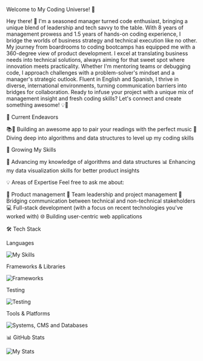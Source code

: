 Welcome to My Coding Universe! 🚀

Hey there! 👋 I'm a seasoned manager turned code enthusiast, bringing a unique blend of leadership and tech savvy to the table. With 8 years of management prowess and 1.5 years of hands-on coding experience, I bridge the worlds of business strategy and technical execution like no other. My journey from boardrooms to coding bootcamps has equipped me with a 360-degree view of product development. I excel at translating business needs into technical solutions, always aiming for that sweet spot where innovation meets practicality. Whether I'm mentoring teams or debugging code, I approach challenges with a problem-solver's mindset and a manager's strategic outlook. Fluent in English and Spanish, I thrive in diverse, international environments, turning communication barriers into bridges for collaboration. Ready to infuse your project with a unique mix of management insight and fresh coding skills? Let's connect and create something awesome! 💡🚀

🔭 Current Endeavors

📚🎵 Building an awesome app to pair your readings with the perfect music
🧠 Diving deep into algorithms and data structures to level up my coding skills

🌱 Growing My Skills

🧮 Advancing my knowledge of algorithms and data structures
📊 Enhancing my data visualization skills for better product insights

💡 Areas of Expertise
Feel free to ask me about:

🚀 Product management
👥 Team leadership and project management
🔗 Bridging communication between technical and non-technical stakeholders
💻 Full-stack development (with a focus on recent technologies you've worked with)
🌐 Building user-centric web applications

🛠️ Tech Stack

Languages

![My Skills](https://skillicons.dev/icons?i=js,html,css,py,ruby,ts)

Frameworks & Libraries

![Frameworks](https://skillicons.dev/icons?i=bootstrap,express,jquery,nestjs,nodejs,rails,react,sass,vite)

Testing

![Testing](https://skillicons.dev/icons?i=cypress,jest)

Tools & Platforms

![Systems, CMS and Databases](https://skillicons.dev/icons?i=git,github,postgres,prisma,redis,selenium)

📊 GitHub Stats

![My Stats](https://github-readme-stats.vercel.app/api?username=aleaguilar01&show_icons=true&theme=radical)





